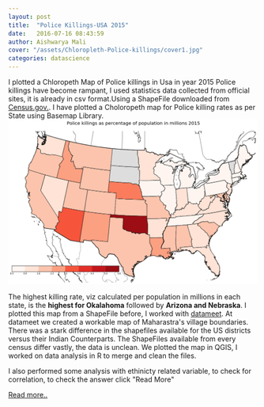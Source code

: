 ```yaml
---
layout: post
title:  "Police Killings-USA 2015"
date:   2016-07-16 08:43:59
author: Aishwarya Mali
cover: "/assets/Chloropleth-Police-killings/cover1.jpg"
categories: datascience
---
```


I plotted a Chloropeth Map of Police killings in Usa in year 2015
Police killings have become rampant, I used statistics data collected from official sites, it is already in csv format.Using a ShapeFile downloaded from [Census.gov.](https://www.census.gov/geo/maps-data/data/tiger-cart-boundary.html). I have plotted a Choloropeth map for Police killing rates as per State using Basemap Library.
					<img src = "/assets/Chloropleth-Police-killings/chlorpeth.png">

The highest killing rate, viz calculated per population in millions in each state, is the **highest for Okalahoma** followed by **Arizona and Nebraska**.
I plotted this map from a ShapeFile before, I worked with [datameet](http://datameet.org/chapters/pune/). At datameet we created a workable map of Maharastra's village boundaries. There was a stark difference in the shapefiles available for the US districts versus their Indian Counterparts. The ShapeFiles available from every census differ vastly, the data is unclean. We plotted the map in QGIS, I worked on data analysis in R to merge and clean the files. 

I also performed some analysis with ethinicty related variable, to check for correlation, to  check the answer click "Read More"

[Read more..](https://github.com/ashm8206/PoliceKillings/blob/master/police_killings.ipynb)

